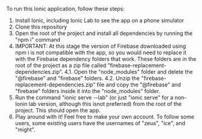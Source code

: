 To run this Ionic application, follow these steps:

1. Install Ionic, including Ionic Lab to see the app on a phone simulator
2. Clone this repository
3. Open the root of the project and install all dependencies by running the "npm i" command
4. IMPORTANT: At this stage the version of Firebase downloaded using npm i is not compatible with the app, so you would need to replace it with the Firebase dependency folders that work. These folders are in the root of the project as a zip file called "firebase-replacement-dependencies.zip".
    4.1. Open the "node_modules" folder and delete the "@firebase" and "firebase" folders.
    4.2. Unzip the "firebase-replacement-dependencies.zip" file and copy the "@firebase" and "firebase" folders inside it into the "node_modules" folder.
5. Run the command "ionic serve --lab" (or just "ionic serve" for a non-Ionin lab version, although this isnot preferred) from the root of the project. This should open the app.
6. Play around with it! Feel free to make your own account. To follow some users, some existing users have the usernames of "zeus", "ice", and "might".
